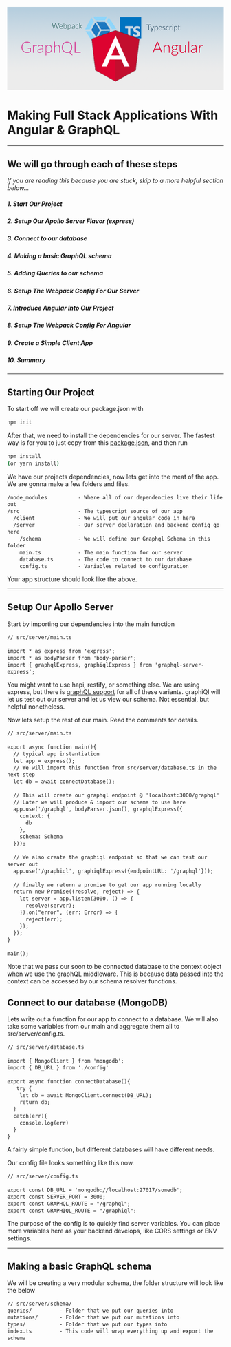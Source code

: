 ![graphql](./assets/ng-ql-github.png)

# Making Full Stack Applications With Angular & GraphQL
---
## We will go through each of these steps
*If you are reading this because you are stuck, skip to a more helpful section below...*

##### *1. Start Our Project*
##### *2. Setup Our Apollo Server Flavor (express)*
##### *3. Connect to our database*
##### *4. Making a basic GraphQL schema*
##### *5. Adding Queries to our schema*
##### *6. Setup The Webpack Config For Our Server*
##### *7. Introduce Angular Into Our Project*
##### *8. Setup The Webpack Config For Angular*
##### *9. Create a Simple Client App*
##### *10. Summary*

---

## Starting Our Project

To start off we will create our package.json with
```bash
npm init
```
After that, we need to install the dependencies for our server.
The fastest way is for you to just copy from this [package.json](http://google.com), and then run
```bash
npm install
(or yarn install)
```

We have our projects dependencies, now lets get into the meat of the app. We are gonna make a few folders and files.

```
/node_modules          - Where all of our dependencies live their life out
/src                   - The typescript source of our app
  /client              - We will put our angular code in here
  /server              - Our server declaration and backend config go here
    /schema            - We will define our Graphql Schema in this folder
    main.ts            - The main function for our server
    database.ts        - The code to connect to our database
    config.ts          - Variables related to configuration
```
Your app structure should look like the above.

---

##  Setup Our Apollo Server

Start by importing our dependencies into the main function

```
// src/server/main.ts

import * as express from 'express';
import * as bodyParser from 'body-parser';
import { graphqlExpress, graphiqlExpress } from 'graphql-server-express';
```

You might want to use hapi, restify, or something else. We are using express, but there is [graphQL support](https://github.com/apollographql/graphql-server) for all of these variants. graphiQl will let us test out our server and let us view our schema. Not essential, but helpful nonetheless.

Now lets setup the rest of our main. Read the comments for details.

```
// src/server/main.ts

export async function main(){
  // typical app instantiation
  let app = express();
  // We will import this function from src/server/database.ts in the next step
  let db = await connectDatabase();

  // This will create our graphql endpoint @ 'localhost:3000/graphql'
  // Later we will produce & import our schema to use here
  app.use('/graphql', bodyParser.json(), graphqlExpress({
    context: {
      db
    },
    schema: Schema
  }));

  // We also create the graphiql endpoint so that we can test our server out
  app.use('/graphiql', graphiqlExpress({endpointURL: '/graphql'}));

  // finally we return a promise to get our app running locally
  return new Promise((resolve, reject) => {
    let server = app.listen(3000, () => {
      resolve(server);
    }).on("error", (err: Error) => {
      reject(err);
    });
  });
}

main();

```
Note that we pass our soon to be connected database to the context object when we use the graphQL middleware. This is because data passed into the context can be accessed by our schema resolver functions.

##  Connect to our database (MongoDB)

Lets write out a function for our app to connect to a database.
We will also take some variables from our main and aggregate them all to src/server/config.ts.

```
// src/server/database.ts

import { MongoClient } from 'mongodb';
import { DB_URL } from './config'

export async function connectDatabase(){
   try {
    let db = await MongoClient.connect(DB_URL);
    return db;
  }
  catch(err){
    console.log(err)
  }
}
```

A fairly simple function, but different databases will have different needs.

Our config file looks something like this now.
```
// src/server/config.ts

export const DB_URL = 'mongodb://localhost:27017/somedb';
export const SERVER_PORT = 3000;
export const GRAPHQL_ROUTE = "/graphql";
export const GRAPHIQL_ROUTE = "/graphiql";
```
The purpose of the config is to quickly find server variables. You can place more variables here as your backend develops, like CORS settings or ENV settings.

---

## Making a basic GraphQL schema

We will be creating a very modular schema, the folder structure will look like the below

```
// src/server/schema/
queries/         - Folder that we put our queries into
mutations/       - Folder that we put our mutations into
types/           - Folder that we put our types into
index.ts         - This code will wrap everything up and export the schema


```
